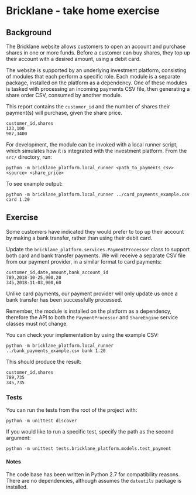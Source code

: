 # Bricklane - take home exercise

## Background

The Bricklane website allows customers to open an account and purchase shares in one or more funds. Before a customer can buy shares, they top up their account with a desired amount, using a debit card.

The website is supported by an underlying investment platform, consisting of modules that each perform a specific role. Each module is a separate package, installed on the platform as a dependency. One of these modules is tasked with processing an incoming payments CSV file, then generating a share order CSV, consumed by another module.

This report contains the `customer_id` and the number of shares their payment(s) will purchase, given the share price.

```
customer_id,shares
123,100
987,3400
```

For development, the module can be invoked with a local runner script, which simulates how it is integrated with the investment platform. From the `src/` directory, run:

```
python -m bricklane_platform.local_runner <path_to_payments_csv> <source> <share_price>
```

To see example output:

```
python -m bricklane_platform.local_runner ../card_payments_example.csv card 1.20
```

## Exercise

Some customers have indicated they would prefer to top up their account by making a bank transfer, rather than using their debit card.

Update the `bricklane_platform.services.PaymentProcessor` class to support both card and bank transfer payments. We will receive a separate CSV file from our payment provider, in a similar format to card payments:

```
customer_id,date,amount,bank_account_id
789,2018-10-25,900,20
345,2018-11-03,900,60
```

Unlike card payments, our payment provider will only update us once a bank transfer has been successfully processed.

Remember, the module is installed on the platform as a dependency, therefore the API to both the `PaymentProcessor` and `ShareEngine` service classes must not change.

You can check your implementation by using the example CSV:

```
python -m bricklane_platform.local_runner  ../bank_payments_example.csv bank 1.20
```

This should produce the result:

 ```
customer_id,shares
789,735
345,735
```

### Tests

You can run the tests from the root of the project with:

```
python -m unittest discover
```

If you would like to run a specific test, specify the path as the second argument:

```
python -m unittest tests.bricklane_platform.models.test_payment
```

#### Notes

The code base has been written in Python 2.7 for compatibility reasons. There are no dependencies, although assumes the `dateutils` package is installed.

